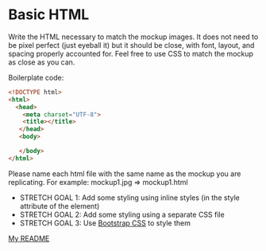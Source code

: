 # Basic HTML

Write the HTML necessary to match the mockup images. It does not need to be pixel perfect (just eyeball it) but it should be close, with font, layout, and spacing properly accounted for.  Feel free to use CSS to match the mockup as close as you can.

Boilerplate code:

```html
<!DOCTYPE html>
<html>
  <head>
    <meta charset="UTF-8">
    <title></title>
   </head>
   <body>

   </body>
</html>
```

Please name each html file with the same name as the mockup you are replicating. For example: mockup1.jpg => mockup1.html

- STRETCH GOAL 1: Add some styling using inline styles (in the style attribute of the element)
- STRETCH GOAL 2: Add some styling using a separate CSS file
- STRETCH GOAL 3: Use [Bootstrap CSS](https://getbootstrap.com/) to style them


[My README](STYLE.md)
